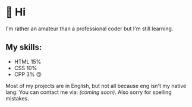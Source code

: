👋 Hi
=======
I'm rather an amateur than a professional coder but I'm still learning.

My skills:
----------
* HTML 15%
* CSS 10%
* CPP 3% 🙃

Most of my projects are in English, but not all because eng isn't my native lang.
You can contact me via: *(coming soon)*.
Also sorry for spelling mistakes.
<!---
Deerrorer/Deerrorer is a ✨ special ✨ repository because its `README.md` (this file) appears on your GitHub profile.
You can click the Preview link to take a look at your changes.
--->
